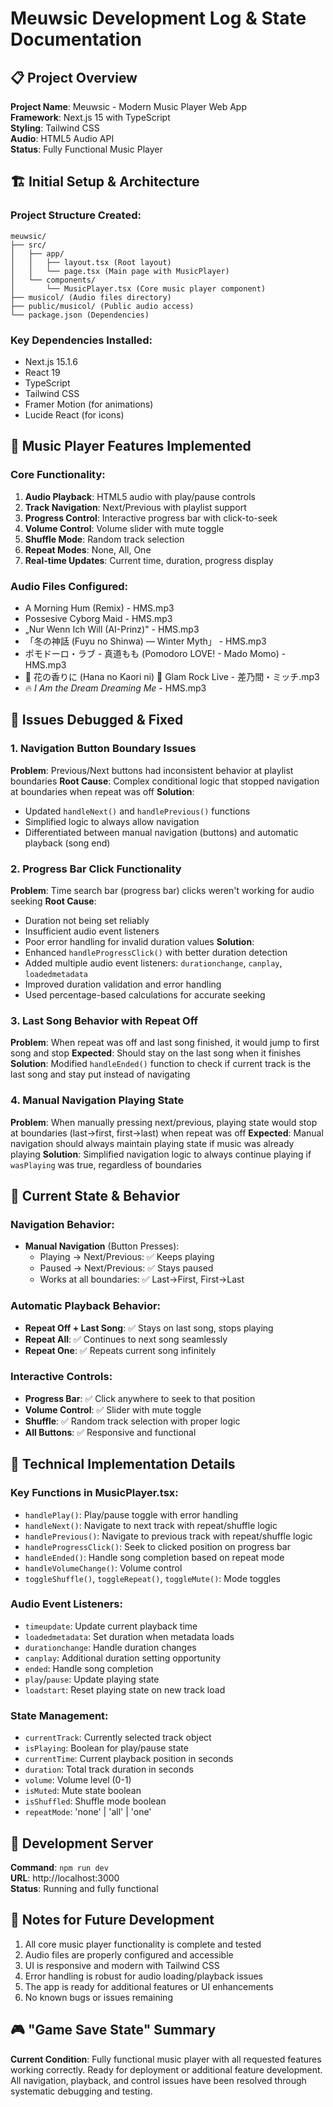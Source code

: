 # Meuwsic Development Log & State Documentation

## 📋 Project Overview
**Project Name**: Meuwsic - Modern Music Player Web App  
**Framework**: Next.js 15 with TypeScript  
**Styling**: Tailwind CSS  
**Audio**: HTML5 Audio API  
**Status**: Fully Functional Music Player  

## 🏗️ Initial Setup & Architecture

### Project Structure Created:
```
meuwsic/
├── src/
│   ├── app/
│   │   ├── layout.tsx (Root layout)
│   │   └── page.tsx (Main page with MusicPlayer)
│   └── components/
│       └── MusicPlayer.tsx (Core music player component)
├── musicol/ (Audio files directory)
├── public/musicol/ (Public audio access)
└── package.json (Dependencies)
```

### Key Dependencies Installed:
- Next.js 15.1.6
- React 19
- TypeScript
- Tailwind CSS
- Framer Motion (for animations)
- Lucide React (for icons)

## 🎵 Music Player Features Implemented

### Core Functionality:
1. **Audio Playback**: HTML5 audio with play/pause controls
2. **Track Navigation**: Next/Previous with playlist support
3. **Progress Control**: Interactive progress bar with click-to-seek
4. **Volume Control**: Volume slider with mute toggle
5. **Shuffle Mode**: Random track selection
6. **Repeat Modes**: None, All, One
7. **Real-time Updates**: Current time, duration, progress display

### Audio Files Configured:
- A Morning Hum (Remix) - HMS.mp3
- Possesive Cyborg Maid - HMS.mp3
- „Nur Wenn Ich Will (AI-Prinz)" - HMS.mp3
- 「冬の神話 (Fuyu no Shinwa) — Winter Myth」 - HMS.mp3
- ポモドーロ・ラブ - 真道もも (Pomodoro LOVE! - Mado Momo) - HMS.mp3
- 🌸 花の香りに (Hana no Kaori ni) 🌸 Glam Rock Live - 差乃間・ミッチ.mp3
- 🔥 _I Am the Dream Dreaming Me_ - HMS.mp3

## 🐛 Issues Debugged & Fixed

### 1. Navigation Button Boundary Issues
**Problem**: Previous/Next buttons had inconsistent behavior at playlist boundaries
**Root Cause**: Complex conditional logic that stopped navigation at boundaries when repeat was off
**Solution**: 
- Updated `handleNext()` and `handlePrevious()` functions
- Simplified logic to always allow navigation
- Differentiated between manual navigation (buttons) and automatic playback (song end)

### 2. Progress Bar Click Functionality
**Problem**: Time search bar (progress bar) clicks weren't working for audio seeking
**Root Cause**: 
- Duration not being set reliably
- Insufficient audio event listeners
- Poor error handling for invalid duration values
**Solution**:
- Enhanced `handleProgressClick()` with better duration detection
- Added multiple audio event listeners: `durationchange`, `canplay`, `loadedmetadata`
- Improved duration validation and error handling
- Used percentage-based calculations for accurate seeking

### 3. Last Song Behavior with Repeat Off
**Problem**: When repeat was off and last song finished, it would jump to first song and stop
**Expected**: Should stay on the last song when it finishes
**Solution**: Modified `handleEnded()` function to check if current track is the last song and stay put instead of navigating

### 4. Manual Navigation Playing State
**Problem**: When manually pressing next/previous, playing state would stop at boundaries (last→first, first→last) when repeat was off
**Expected**: Manual navigation should always maintain playing state if music was already playing
**Solution**: Simplified navigation logic to always continue playing if `wasPlaying` was true, regardless of boundaries

## 🎯 Current State & Behavior

### Navigation Behavior:
- **Manual Navigation** (Button Presses):
  - Playing → Next/Previous: ✅ Keeps playing
  - Paused → Next/Previous: ✅ Stays paused  
  - Works at all boundaries: ✅ Last→First, First→Last

### Automatic Playback Behavior:
- **Repeat Off + Last Song**: ✅ Stays on last song, stops playing
- **Repeat All**: ✅ Continues to next song seamlessly
- **Repeat One**: ✅ Repeats current song infinitely

### Interactive Controls:
- **Progress Bar**: ✅ Click anywhere to seek to that position
- **Volume Control**: ✅ Slider with mute toggle
- **Shuffle**: ✅ Random track selection with proper logic
- **All Buttons**: ✅ Responsive and functional

## 🔧 Technical Implementation Details

### Key Functions in MusicPlayer.tsx:
- `handlePlay()`: Play/pause toggle with error handling
- `handleNext()`: Navigate to next track with repeat/shuffle logic
- `handlePrevious()`: Navigate to previous track with repeat/shuffle logic  
- `handleProgressClick()`: Seek to clicked position on progress bar
- `handleEnded()`: Handle song completion based on repeat mode
- `handleVolumeChange()`: Volume control
- `toggleShuffle()`, `toggleRepeat()`, `toggleMute()`: Mode toggles

### Audio Event Listeners:
- `timeupdate`: Update current playback time
- `loadedmetadata`: Set duration when metadata loads
- `durationchange`: Handle duration changes
- `canplay`: Additional duration setting opportunity
- `ended`: Handle song completion
- `play`/`pause`: Update playing state
- `loadstart`: Reset playing state on new track load

### State Management:
- `currentTrack`: Currently selected track object
- `isPlaying`: Boolean for play/pause state
- `currentTime`: Current playback position in seconds
- `duration`: Total track duration in seconds
- `volume`: Volume level (0-1)
- `isMuted`: Mute state boolean
- `isShuffled`: Shuffle mode boolean
- `repeatMode`: 'none' | 'all' | 'one'

## 🚀 Development Server
**Command**: `npm run dev`  
**URL**: http://localhost:3000  
**Status**: Running and fully functional

## 📝 Notes for Future Development
1. All core music player functionality is complete and tested
2. Audio files are properly configured and accessible
3. UI is responsive and modern with Tailwind CSS
4. Error handling is robust for audio loading/playback issues
5. The app is ready for additional features or UI enhancements
6. No known bugs or issues remaining

## 🎮 "Game Save State" Summary
**Current Condition**: Fully functional music player with all requested features working correctly. Ready for deployment or additional feature development. All navigation, playback, and control issues have been resolved through systematic debugging and testing.